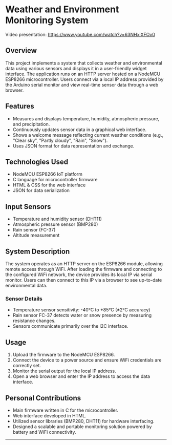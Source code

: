 # Weather and Environment Monitoring System
Video presentation: https://www.youtube.com/watch?v=63NHxiXFOv0

## Overview
This project implements a system that collects weather and environmental data using various sensors and displays it in a user-friendly widget interface. The application runs on an HTTP server hosted on a NodeMCU ESP8266 microcontroller. Users connect via a local IP address provided by the Arduino serial monitor and view real-time sensor data through a web browser.

## Features
- Measures and displays temperature, humidity, atmospheric pressure, and precipitation.
- Continuously updates sensor data in a graphical web interface.
- Shows a welcome message reflecting current weather conditions (e.g., "Clear sky", "Partly cloudy", "Rain", "Snow").
- Uses JSON format for data representation and exchange.

## Technologies Used
- NodeMCU ESP8266 IoT platform
- C language for microcontroller firmware
- HTML & CSS for the web interface
- JSON for data serialization

## Input Sensors
- Temperature and humidity sensor (DHT11)
- Atmospheric pressure sensor (BMP280)
- Rain sensor (FC-37)
- Altitude measurement

## System Description
The system operates as an HTTP server on the ESP8266 module, allowing remote access through WiFi. After loading the firmware and connecting to the configured WiFi network, the device provides its local IP via serial monitor. Users can then connect to this IP via a browser to see up-to-date environmental data.

### Sensor Details
- Temperature sensor sensitivity: -40°C to +85°C (±2°C accuracy)
- Rain sensor FC-37 detects water or snow presence by measuring resistance changes.
- Sensors communicate primarily over the I2C interface.

## Usage
1. Upload the firmware to the NodeMCU ESP8266.
2. Connect the device to a power source and ensure WiFi credentials are correctly set.
3. Monitor the serial output for the local IP address.
4. Open a web browser and enter the IP address to access the data interface.

## Personal Contributions
- Main firmware written in C for the microcontroller.
- Web interface developed in HTML.
- Utilized sensor libraries (BMP280, DHT11) for hardware interfacing.
- Designed a scalable and portable monitoring solution powered by battery and WiFi connectivity.

---

